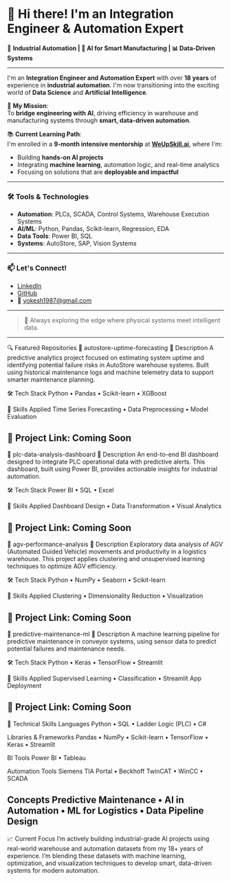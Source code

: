 # 👋 Hi there! I'm an Integration Engineer & Automation Expert

🔧 **Industrial Automation | 🤖 AI for Smart Manufacturing | 📊 Data-Driven Systems**

---

I'm an **Integration Engineer and Automation Expert** with over **18 years** of experience in **industrial automation**. I'm now transitioning into the exciting world of **Data Science** and **Artificial Intelligence**.

🎯 **My Mission**:  
To **bridge engineering with AI**, driving efficiency in warehouse and manufacturing systems through **smart, data-driven automation**.

📚 **Current Learning Path**:  
I'm enrolled in a **9-month intensive mentorship** at **[WeUpSkill.ai](https://weupskill.ai)**, where I'm:
- Building **hands-on AI projects**
- Integrating **machine learning**, automation logic, and real-time analytics
- Focusing on solutions that are **deployable and impactful**

---

### 🛠️ Tools & Technologies
- **Automation**: PLCs, SCADA, Control Systems, Warehouse Execution Systems
- **AI/ML**: Python, Pandas, Scikit-learn, Regression, EDA
- **Data Tools**: Power BI, SQL
- **Systems**: AutoStore, SAP, Vision Systems

---

### 📫 Let's Connect!
- [LinkedIn](https://linkedin.com/in/yokeshkumar-s-72641938)
- [GitHub](https:github.com/yokeshdxb)
- 📧 yokesh1987@gmail.com

---

> 🚀 Always exploring the edge where physical systems meet intelligent data.

---

🔍 Featured Repositories
📌 autostore-uptime-forecasting
🧠 Description
A predictive analytics project focused on estimating system uptime and identifying potential failure risks in AutoStore warehouse systems. Built using historical maintenance logs and machine telemetry data to support smarter maintenance planning.

🛠️ Tech Stack
Python • Pandas • Scikit-learn • XGBoost

🚀 Skills Applied
Time Series Forecasting • Data Preprocessing • Model Evaluation

🔗 Project Link: Coming Soon
---
📌 plc-data-analysis-dashboard
🧠 Description
An end-to-end BI dashboard designed to integrate PLC operational data with predictive alerts. This dashboard, built using Power BI, provides actionable insights for industrial automation.

🛠️ Tech Stack
Power BI • SQL • Excel

🚀 Skills Applied
Dashboard Design • Data Transformation • Visual Analytics

🔗 Project Link: Coming Soon
---
📌 agv-performance-analysis
🧠 Description
Exploratory data analysis of AGV (Automated Guided Vehicle) movements and productivity in a logistics warehouse. This project applies clustering and unsupervised learning techniques to optimize AGV efficiency.

🛠️ Tech Stack
Python • NumPy • Seaborn • Scikit-learn

🚀 Skills Applied
Clustering • Dimensionality Reduction • Visualization

🔗 Project Link: Coming Soon
---
📌 predictive-maintenance-ml
🧠 Description
A machine learning pipeline for predictive maintenance in conveyor systems, using sensor data to predict potential failures and maintenance needs.

🛠️ Tech Stack
Python • Keras • TensorFlow • Streamlit

🚀 Skills Applied
Supervised Learning • Classification • Streamlit App Deployment

🔗 Project Link: Coming Soon
---
🔧 Technical Skills
Languages
Python • SQL • Ladder Logic (PLC) • C#

Libraries & Frameworks
Pandas • NumPy • Scikit-learn • TensorFlow • Keras • Streamlit

BI Tools
Power BI • Tableau

Automation Tools
Siemens TIA Portal • Beckhoff TwinCAT • WinCC • SCADA

Concepts
Predictive Maintenance • AI in Automation • ML for Logistics • Data Pipeline Design
---
📈 Current Focus
I’m actively building industrial-grade AI projects using real-world warehouse and automation datasets from my 18+ years of experience. I’m blending these datasets with machine learning, optimization, and visualization techniques to develop smart, data-driven systems for modern automation.
